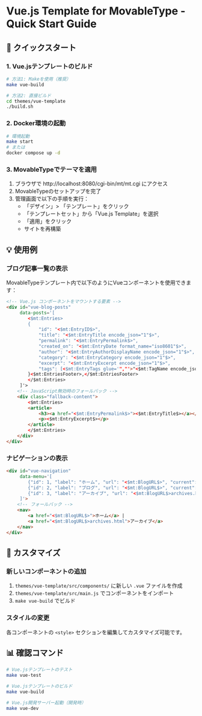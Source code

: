# Vue.js Template for MovableType - Quick Start Guide

## 🚀 クイックスタート

### 1. Vue.jsテンプレートのビルド

```bash
# 方法1: Makeを使用（推奨）
make vue-build

# 方法2: 直接ビルド
cd themes/vue-template
./build.sh
```

### 2. Docker環境の起動

```bash
# 環境起動
make start
# または
docker compose up -d
```

### 3. MovableTypeでテーマを適用

1. ブラウザで http://localhost:8080/cgi-bin/mt/mt.cgi にアクセス
2. MovableTypeのセットアップを完了
3. 管理画面で以下の手順を実行：
   - 「デザイン」> 「テンプレート」をクリック
   - 「テンプレートセット」から「Vue.js Template」を選択
   - 「適用」をクリック
   - サイトを再構築

## 💡 使用例

### ブログ記事一覧の表示

MovableTypeテンプレート内で以下のようにVueコンポーネントを使用できます：

```html
<!-- Vue.js コンポーネントをマウントする要素 -->
<div id="vue-blog-posts" 
     data-posts='[
        <$mt:Entries>
        {
            "id": "<$mt:EntryID$>",
            "title": "<$mt:EntryTitle encode_json="1"$>",
            "permalink": "<$mt:EntryPermalink$>",
            "created_on": "<$mt:EntryDate format_name="iso8601"$>",
            "author": "<$mt:EntryAuthorDisplayName encode_json="1"$>",
            "category": "<$mt:EntryCategory encode_json="1"$>",
            "excerpt": "<$mt:EntryExcerpt encode_json="1"$>",
            "tags": [<$mt:EntryTags glue='","'>"<$mt:TagName encode_json="1"$>"</$mt:EntryTags>]
        }<$mt:EntriesFooter>,</$mt:EntriesFooter>
        </$mt:Entries>
     ]'>
    <!-- JavaScript無効時のフォールバック -->
    <div class="fallback-content">
        <$mt:Entries>
        <article>
            <h3><a href="<$mt:EntryPermalink$>"><$mt:EntryTitle$></a></h3>
            <p><$mt:EntryExcerpt$></p>
        </article>
        </$mt:Entries>
    </div>
</div>
```

### ナビゲーションの表示

```html
<div id="vue-navigation" 
     data-menu='[
        {"id": 1, "label": "ホーム", "url": "<$mt:BlogURL$>", "current": true},
        {"id": 2, "label": "ブログ", "url": "<$mt:BlogURL$>", "current": false},
        {"id": 3, "label": "アーカイブ", "url": "<$mt:BlogURL$>archives.html", "current": false}
     ]'>
    <!-- フォールバック -->
    <nav>
        <a href="<$mt:BlogURL$>">ホーム</a> |
        <a href="<$mt:BlogURL$>archives.html">アーカイブ</a>
    </nav>
</div>
```

## 🔧 カスタマイズ

### 新しいコンポーネントの追加

1. `themes/vue-template/src/components/` に新しい `.vue` ファイルを作成
2. `themes/vue-template/src/main.js` でコンポーネントをインポート
3. `make vue-build` でビルド

### スタイルの変更

各コンポーネントの `<style>` セクションを編集してカスタマイズ可能です。

## 📊 確認コマンド

```bash
# Vue.jsテンプレートのテスト
make vue-test

# Vue.jsテンプレートのビルド
make vue-build

# Vue.js開発サーバー起動（開発時）
make vue-dev
```